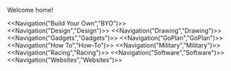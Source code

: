 Welcome home!

<<Navigation("Build Your Own","BYO")>>
<<Navigation("Design","Design")>>
<<Navigation("Drawing","Drawing")>>
<<Navigation("Gadgets","Gadgets")>>
<<Navigation("GoPlan","GoPlan")>>
<<Navigation("How To","How-To")>>
<<Navigation("Military","Military")>>
<<Navigation("Racing","Racing")>>
<<Navigation("Software","Software")>>
<<Navigation("Websites","Websites")>>
